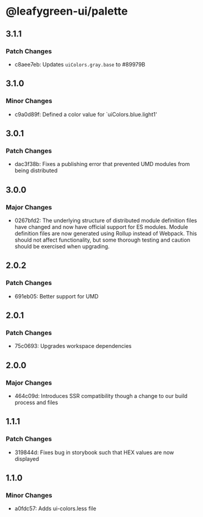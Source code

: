 # @leafygreen-ui/palette

## 3.1.1

### Patch Changes

- c8aee7eb: Updates `uiColors.gray.base` to #89979B

## 3.1.0

### Minor Changes

- c9a0d89f: Defined a color value for `uiColors.blue.light1'

## 3.0.1

### Patch Changes

- dac3f38b: Fixes a publishing error that prevented UMD modules from being distributed

## 3.0.0

### Major Changes

- 0267bfd2: The underlying structure of distributed module definition files have changed and now have official support for ES modules. Module definition files are now generated using Rollup instead of Webpack. This should not affect functionality, but some thorough testing and caution should be exercised when upgrading.

## 2.0.2

### Patch Changes

- 691eb05: Better support for UMD

## 2.0.1

### Patch Changes

- 75c0693: Upgrades workspace dependencies

## 2.0.0

### Major Changes

- 464c09d: Introduces SSR compatibility though a change to our build process and files

## 1.1.1

### Patch Changes

- 319844d: Fixes bug in storybook such that HEX values are now displayed

## 1.1.0

### Minor Changes

- a0fdc57: Adds ui-colors.less file
